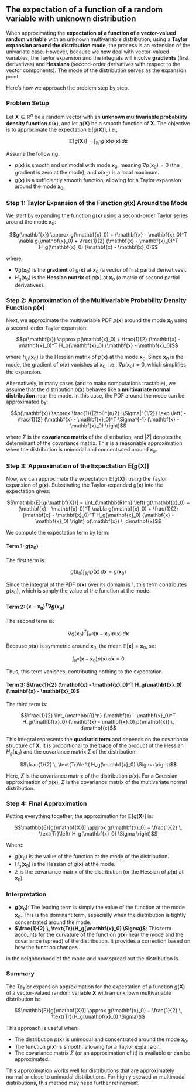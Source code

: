 ## The expectation of a function of a random variable with unknown distribution

When approximating the **expectation of a function of a vector-valued random variable** with an unknown multivariable distribution, using a **Taylor expansion around the distribution mode**, the process is an extension of the univariate case. However, because we now deal with vector-valued variables, the Taylor expansion and the integrals will involve **gradients** (first derivatives) and **Hessians** (second-order derivatives with respect to the vector components). The mode of the distribution serves as the expansion point.

Here’s how we approach the problem step by step.

### Problem Setup

Let $\mathbf{X} \in \mathbb{R}^n$ be a random vector with an **unknown multivariable probability density function** $p(\mathbf{x})$, and let $g(\mathbf{X})$ be a smooth function of $\mathbf{X}$. The objective is to approximate the expectation $\mathbb{E}[g(\mathbf{X})]$, i.e.,

$$\mathbb{E}[g(\mathbf{X})] = \int_{\mathbb{R}^n} g(\mathbf{x}) p(\mathbf{x}) \, d\mathbf{x}$$

Assume the following:
- $p(\mathbf{x})$ is smooth and unimodal with mode $\mathbf{x}_0$, meaning $\nabla p(\mathbf{x}_0) = 0$ (the gradient is zero at the mode), and $p(\mathbf{x}_0)$ is a local maximum.
- $g(\mathbf{x})$ is a sufficiently smooth function, allowing for a Taylor expansion around the mode $\mathbf{x}_0$.

### Step 1: Taylor Expansion of the Function $g(\mathbf{x})$ Around the Mode

We start by expanding the function $g(\mathbf{x})$ using a second-order Taylor series around the mode $\mathbf{x}_0$:

$$g(\mathbf{x}) \approx g(\mathbf{x}_0) + (\mathbf{x} - \mathbf{x}_0)^T \nabla g(\mathbf{x}_0) + \frac{1}{2} (\mathbf{x} - \mathbf{x}_0)^T H_g(\mathbf{x}_0) (\mathbf{x} - \mathbf{x}_0)$$

where:
- $\nabla g(\mathbf{x}_0)$ is the **gradient** of $g(\mathbf{x})$ at $\mathbf{x}_0$ (a vector of first partial derivatives).
- $H_g(\mathbf{x}_0)$ is the **Hessian matrix** of $g(\mathbf{x})$ at $\mathbf{x}_0$ (a matrix of second partial derivatives).

### Step 2: Approximation of the Multivariable Probability Density Function $p(\mathbf{x})$

Next, we approximate the multivariable PDF $p(\mathbf{x})$ around the mode $\mathbf{x}_0$ using a second-order Taylor expansion:

$$p(\mathbf{x}) \approx p(\mathbf{x}_0) + \frac{1}{2} (\mathbf{x} - \mathbf{x}_0)^T H_p(\mathbf{x}_0) (\mathbf{x} - \mathbf{x}_0)$$

where $H_p(\mathbf{x}_0)$ is the Hessian matrix of $p(\mathbf{x})$ at the mode $\mathbf{x}_0$. Since $\mathbf{x}_0$ is the mode, the gradient of $p(\mathbf{x})$ vanishes at $\mathbf{x}_0$, i.e., $\nabla p(\mathbf{x}_0) = 0$, which simplifies the expansion.

Alternatively, in many cases (and to make computations tractable), we assume that the distribution $p(\mathbf{x})$ behaves like a **multivariate normal distribution** near the mode. In this case, the PDF around the mode can be approximated by:

$$p(\mathbf{x}) \approx \frac{1}{(2\pi)^{n/2} |\Sigma|^{1/2}} \exp \left( -\frac{1}{2} (\mathbf{x} - \mathbf{x}_0)^T \Sigma^{-1} (\mathbf{x} - \mathbf{x}_0) \right)$$

where $\Sigma$ is the **covariance matrix** of the distribution, and $|\Sigma|$ denotes the determinant of the covariance matrix. This is a reasonable approximation when the distribution is unimodal and concentrated around $\mathbf{x}_0$.

### Step 3: Approximation of the Expectation $\mathbb{E}[g(\mathbf{X})]$

Now, we can approximate the expectation $\mathbb{E}[g(\mathbf{X})]$ using the Taylor expansion of $g(\mathbf{x})$. Substituting the Taylor-expanded $g(\mathbf{x})$ into the expectation gives:

$$\mathbb{E}[g(\mathbf{X})] = \int_{\mathbb{R}^n} \left( g(\mathbf{x}_0) + (\mathbf{x} - \mathbf{x}_0)^T \nabla g(\mathbf{x}_0) + \frac{1}{2} (\mathbf{x} - \mathbf{x}_0)^T H_g(\mathbf{x}_0) (\mathbf{x} - \mathbf{x}_0) \right) p(\mathbf{x}) \, d\mathbf{x}$$

We compute the expectation term by term:

#### Term 1: $g(\mathbf{x}_0)$

The first term is:

$$g(\mathbf{x}_0) \int_{\mathbb{R}^n} p(\mathbf{x}) \, d\mathbf{x} = g(\mathbf{x}_0)$$

Since the integral of the PDF $p(\mathbf{x})$ over its domain is 1, this term contributes $g(\mathbf{x}_0)$, which is simply the value of the function at the mode.

#### Term 2: $(\mathbf{x} - \mathbf{x}_0)^T \nabla g(\mathbf{x}_0)$

The second term is:

$$\nabla g(\mathbf{x}_0)^T \int_{\mathbb{R}^n} (\mathbf{x} - \mathbf{x}_0) p(\mathbf{x}) \, d\mathbf{x}$$

Because $p(\mathbf{x})$ is symmetric around $\mathbf{x}_0$, the mean $\mathbb{E}[\mathbf{x}] = \mathbf{x}_0$, so:

$$\int_{\mathbb{R}^n} (\mathbf{x} - \mathbf{x}_0) p(\mathbf{x}) \, d\mathbf{x} = 0$$

Thus, this term vanishes, contributing nothing to the expectation.

#### Term 3: $\frac{1}{2} (\mathbf{x} - \mathbf{x}_0)^T H_g(\mathbf{x}_0) (\mathbf{x} - \mathbf{x}_0)$

The third term is:

$$\frac{1}{2} \int_{\mathbb{R}^n} (\mathbf{x} - \mathbf{x}_0)^T H_g(\mathbf{x}_0) (\mathbf{x} - \mathbf{x}_0) p(\mathbf{x}) \, d\mathbf{x}$$

This integral represents the **quadratic term** and depends on the covariance structure of $\mathbf{X}$. It is proportional to the **trace** of the product of the Hessian $H_g(\mathbf{x}_0)$ and the covariance matrix $\Sigma$ of the distribution:

$$\frac{1}{2} \, \text{Tr}\left( H_g(\mathbf{x}_0) \Sigma \right)$$

Here, $\Sigma$ is the covariance matrix of the distribution $p(\mathbf{x})$. For a Gaussian approximation of $p(\mathbf{x})$, $\Sigma$ is the covariance matrix of the multivariate normal distribution.

### Step 4: Final Approximation

Putting everything together, the approximation for $\mathbb{E}[g(\mathbf{X})]$ is:

$$\mathbb{E}[g(\mathbf{X})] \approx g(\mathbf{x}_0) + \frac{1}{2} \, \text{Tr}\left( H_g(\mathbf{x}_0) \Sigma \right)$$

Where:
- $g(\mathbf{x}_0)$ is the value of the function at the mode of the distribution.
- $H_g(\mathbf{x}_0)$ is the Hessian of $g(\mathbf{x})$ at the mode.
- $\Sigma$ is the covariance matrix of the distribution (or the Hessian of $p(\mathbf{x})$ at $\mathbf{x}_0$).

### Interpretation

- **$g(\mathbf{x}_0)$**: The leading term is simply the value of the function at the mode $\mathbf{x}_0$. This is the dominant term, especially when the distribution is tightly concentrated around the mode.
- **$\frac{1}{2} \, \text{Tr}(H_g(\mathbf{x}_0) \Sigma)$**: This term accounts for the curvature of the function $g(\mathbf{x})$ near the mode and the covariance (spread) of the distribution. It provides a correction based on how the function changes

 in the neighborhood of the mode and how spread out the distribution is.

### Summary

The Taylor expansion approximation for the expectation of a function $g(\mathbf{X})$ of a vector-valued random variable $\mathbf{X}$ with an unknown multivariable distribution is:

$$\mathbb{E}[g(\mathbf{X})] \approx g(\mathbf{x}_0) + \frac{1}{2} \, \text{Tr}(H_g(\mathbf{x}_0) \Sigma)$$

This approach is useful when:
- The distribution $p(\mathbf{x})$ is unimodal and concentrated around the mode $\mathbf{x}_0$.
- The function $g(\mathbf{x})$ is smooth, allowing for a Taylor expansion.
- The covariance matrix $\Sigma$ (or an approximation of it) is available or can be approximated.

This approximation works well for distributions that are approximately normal or close to unimodal distributions. For highly skewed or multimodal distributions, this method may need further refinement.